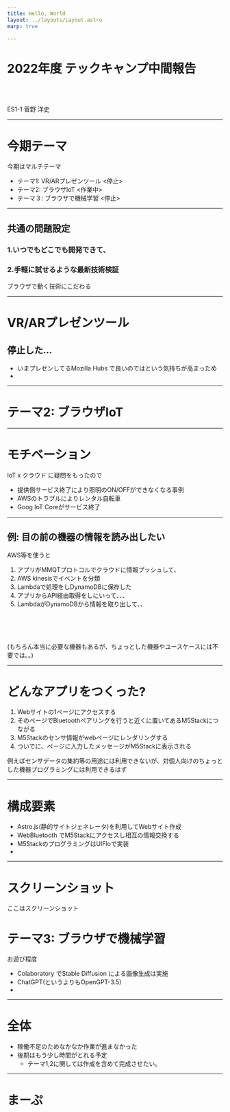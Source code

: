 ```yaml
---
title: Hello, World
layout: ../layouts/Layout.astro
marp: true

---
```


# 2022年度 テックキャンプ中間報告

<br>
<br>

ES1-1 菅野 洋史

--- 

# 今期テーマ

今期はマルチテーマ
- テーマ1: VR/ARプレゼンツール  <停止>
- テーマ2: ブラウザIoT <作業中>
- テーマ３: ブラウザで機械学習 <停止>
---

## 共通の問題設定

### 1.いつでもどこでも開発できて、

### 2.手軽に試せるような最新技術検証

ブラウザで動く技術にこだわる

---
# VR/ARプレゼンツール

## 停止した...

- いまプレゼンしてるMozilla Hubs で良いのではという気持ちが高まっため
- 

---
# テーマ2: ブラウザIoT

----
# モチベーション

IoT x クラウド に疑問をもったので

- 提供側サービス終了により照明のON/OFFができなくなる事例
- AWSのトラブルによりレンタル自転車
- Goog IoT Coreがサービス終了

---


## 例: 目の前の機器の情報を読み出したい

AWS等を使うと

1. アプリがMMQTプロトコルでクラウドに情報プッシュして、
2. AWS kinesisでイベントを分類
3. Lambdaで処理をしDynamoDBに保存した
4. アプリからAPI経由取得をしにいって、、、
6. LambdaがDynamoDBから情報を取り出して、、

<br>
<br>
<br>

(もちろん本当に必要な機器もあるが、ちょっとした機器やユースケースには不要では。。)


---


# どんなアプリをつくった?

1. Webサイトの1ページにアクセスする
2. そのページでBluetoothペアリングを行うと近くに置いてあるM5Stackにつながる
3. M5Stackのセンサ情報がwebページにレンダリングする
4. ついでに、ページに入力したメッセージがM5Stackに表示される


例えばセンサデータの集約等の用途には利用できないが、対個人向けのちょっとした機器プログラミングには利用できるはず

---
# 構成要素

- Astro.js(静的サイトジェネレータ)を利用してWebサイト作成
- WebBluetooth でM5Stackにアクセスし相互の情報交換する
- M5StackのプログラミングはUIFloで実装
- 
--- 

# スクリーンショット


ここはスクリーンショット


# テーマ3: ブラウザで機械学習

お遊び程度
- Colaboratory でStable Diffusion による画像生成は実施  
- ChatGPT(というよりもOpenGPT-3.5)
- 

---
# 全体

- 稼働不足のためなかなか作業が進まなかった
- 後期はもう少し時間がとれる予定
  -  テーマ1,2に関しては作成を含めて完成させたい。

----
# まーぷ